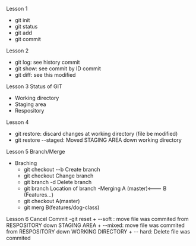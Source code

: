 Lesson 1
- git init
- git status
- git add
- git commit

Lesson 2 
- git log:  see history commit
- git show: see commit by ID commit
- git diff: see this modified

Lesson 3 Status of GIT
- Working directory
- Staging area
- Respository

Lesson 4
- git restore: discard changes at working directory (file be modified)
- git restore --staged: Moved STAGING AREA down working directory

Lesson 5 Branch/Merge
- Braching
	+ git checkout --b <branch> Create branch
	+ git checkout <branch>	Change branch
	+ git branch -d <branch> Delete branch
	+ git branch Location of branch
-Merging
	A (master)<--- B (Features...)
	+ git checkout A(master)
	+ git merg B(features/dog-class)

Lesson 6 Cancel Commit
-git reset
	+ --soft : move file was commited from RESPOSITORY down STAGING AREA 
	+ --mixed: move file was commited from RESPOSITORY down WORKING DIRECTORY
	+ -- hard: Delete file was commited

